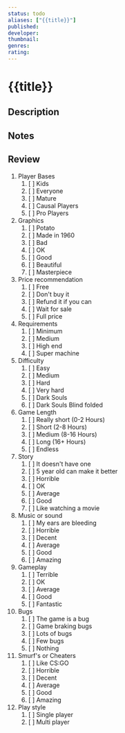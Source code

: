 ```yaml
---
status: todo
aliases: ["{{title}}"]
published:
developer: 
thumbnail:
genres:
rating:
---
```


# {{title}}

## Description

## Notes

## Review

1. Player Bases
	1. [ ] Kids
	2. [ ] Everyone
	3. [ ] Mature
	4. [ ] Causal Players
	5. [ ] Pro Players
2. Graphics
	1. [ ] Potato
	2. [ ] Made in 1960
	3. [ ] Bad
	4. [ ] OK
	5. [ ] Good
	6. [ ] Beautiful
	7. [ ] Masterpiece
3. Price recommendation
	1. [ ] Free
	2. [ ] Don't buy it 
	3. [ ] Refund it if you can
	4. [ ] Wait for sale
	5. [ ] Full price
4. Requirements
	1. [ ] Minimum
	2. [ ] Medium
	3. [ ] High end
	4. [ ] Super machine
5. Difficulty
	1. [ ] Easy
	2. [ ] Medium
	3. [ ] Hard
	4. [ ] Very hard
	5. [ ] Dark Souls
	6. [ ] Dark Souls Blind folded
6. Game Length
	1. [ ] Really short (0-2 Hours)
	2. [ ] Short (2-8 Hours)
	3. [ ] Medium (8-16 Hours)
	4. [ ] Long (16+ Hours)
	5. [ ] Endless
7. Story
	1. [ ] It doesn't have one
	2. [ ] 5 year old can make it better
	3. [ ] Horrible
	4. [ ] OK
	5. [ ] Average
	6. [ ] Good
	7. [ ] Like watching a movie
8. Music or sound
	1. [ ] My ears are bleeding
	2. [ ] Horrible
	3. [ ] Decent
	4. [ ] Average
	5. [ ] Good
	6. [ ] Amazing
9. Gameplay
	1. [ ] Terrible
	2. [ ] OK
	3. [ ] Average
	4. [ ] Good
	5. [ ] Fantastic
10. Bugs
	1. [ ] The game is a bug
	2. [ ] Game braking bugs
	3. [ ] Lots of bugs
	4. [ ] Few bugs
	5. [ ] Nothing
11. Smurf's or Cheaters
	1. [ ] Like CS:GO
	2. [ ] Horrible
	3. [ ] Decent
	4. [ ] Average
	5. [ ] Good
	6. [ ] Amazing
12. Play style
	1. [ ] Single player
	2. [ ] Multi player
